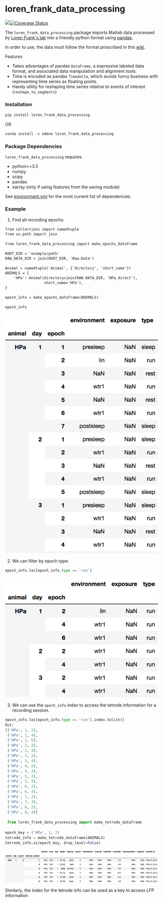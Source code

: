 # loren_frank_data_processing
![](https://travis-ci.org/Eden-Kramer-Lab/loren_frank_data_processing.svg?branch=master)[![Coverage Status](https://coveralls.io/repos/github/Eden-Kramer-Lab/ripple_detection/badge.svg?branch=master)](https://coveralls.io/github/Eden-Kramer-Lab/ripple_detection?branch=master)

The `loren_frank_data_processing` package imports Matlab data processed by [Loren Frank's lab](http://www.cin.ucsf.edu/HTML/Loren_Frank.html) into a friendly python format using [pandas](https://pandas.pydata.org/pandas-docs/stable/index.html).

In order to use, the data must follow the format proscribed in this [wiki](https://github.com/Eden-Kramer-Lab/Loren-Frank-Data-Format--Description/wiki).

Features
+ Takes advantages of pandas `DataFrame`, a expressive labeled data format, and associated data manipulation and alignment tools.
+ Time is encoded as pandas `Timedelta`, which avoids funny business with representing time series as floating points.
+ Handy utility for reshaping time series relative to events of interest (`reshape_to_segments`)

### Installation ###
```python
pip install loren_frank_data_processing
```

OR

```python
conda install -c edeno loren_frank_data_processing
```

### Package Dependencies ###
`loren_frank_data_processing` requires:
- python>=3.5
- numpy
- scipy
- pandas
- xarray (only if using features from the saving module)

See [environment.yml](environment.yml) for the most current list of dependencies.


### Example ###
1. Find all recording epochs:
```pytho
from collections import namedtuple
from os.path import join

from loren_frank_data_processing import make_epochs_dataframe

ROOT_DIR = 'example/path'
RAW_DATA_DIR = join(ROOT_DIR, 'Raw-Data')

Animal = namedtuple('Animal', {'directory', 'short_name'})
ANIMALS = {
    'HPa': Animal(directory=join(RAW_DATA_DIR, 'HPa_direct'),
                  short_name='HPa'),
}

epoch_info = make_epochs_dataframe(ANIMALS)

epoch_info
```
![](epoch_info.png)

2. We can filter by epoch type:
```python
epoch_info.loc[epoch_info.type == 'run']
```
![](epoch_info_filtered.png)

3. We can use the `epoch_info` index to access the tetrode information for a
recording session.
```python
epoch_info.loc[epoch_info.type == 'run'].index.tolist()
Out:
[('HPa', 1, 2),
 ('HPa', 1, 4),
 ('HPa', 1, 6),
 ('HPa', 2, 2),
 ('HPa', 2, 4),
 ('HPa', 3, 2),
 ('HPa', 3, 4),
 ('HPa', 4, 2),
 ('HPa', 4, 4),
 ('HPa', 5, 2),
 ('HPa', 5, 4),
 ('HPa', 6, 2),
 ('HPa', 6, 4),
 ('HPa', 7, 2),
 ('HPa', 7, 4),
 ('HPa', 8, 2),
 ('HPa', 8, 4)]

 from loren_frank_data_processing import make_tetrode_dataframe

epoch_key = ('HPa', 1, 2)
tetrode_info = make_tetrode_dataframe(ANIMALS)
tetrode_info.xs(epoch_key, drop_level=False)
```
![](/tetrode_info.png)

Similarly, the index for the tetrode info can be used as a key to
access LFP information
